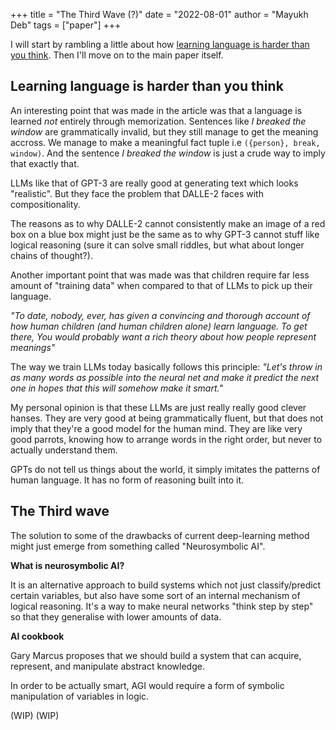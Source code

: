 +++
title = "The Third Wave (?)"
date = "2022-08-01"
author = "Mayukh Deb"
tags = ["paper"]
+++

I will start by rambling a little about how [learning language is harder than you think](https://garymarcus.substack.com/p/learning-language-is-harder-than). Then I'll move on to the main paper itself.

## Learning language is harder than you think

An interesting point that was made in the article was that a language is learned *not* entirely through memorization. Sentences like *I breaked the window* are grammatically invalid, but they still manage to get the meaning accross. We manage to make a meaningful fact tuple i.e `({person}, break, window)`. And the sentence *I breaked the window* is just a crude way to imply that exactly that.

LLMs like that of GPT-3 are really good at generating text which looks "realistic". But they face the problem that DALLE-2 faces with compositionality.

The reasons as to why DALLE-2 cannot consistently make an image of a red box on a blue box might just be the same as to why GPT-3 cannot stuff like logical reasoning (sure it can solve small riddles, but what about longer chains of thought?).

Another important point that was made was that children require far less amount of "training data" when compared to that of LLMs to pick up their language.

*"To date, nobody, ever, has given a convincing and thorough account of how human children (and human children alone) learn language. To get there, You would probably want a rich theory about how people represent meanings"*

The way we train LLMs today basically follows this principle: *"Let's throw in as many words as possible into the neural net and make it predict the next one in hopes that this will somehow make it smart."*

My personal opinion is that these LLMs are just really really good clever hanses. They are very good at being grammatically fluent, but that does not imply that they're a good model for the human mind. They are like very good parrots, knowing how to arrange words in the right order, but never to actually understand them.

GPTs do not tell us things about the world, it simply imitates the patterns of human language. It has no form of reasoning built into it.

## The Third wave

The solution to some of the drawbacks of current deep-learning method might just emerge from something called "Neurosymbolic AI". 

**What is neurosymbolic AI?**

It is an alternative approach to build systems which not just classify/predict certain variables, but also have some sort of an internal mechanism of logical reasoning. It's a way to make neural networks "think step by step" so that they generalise with lower amounts of data.

**AI cookbook**

Gary Marcus proposes that we should build a system that can acquire, represent, and manipulate abstract knowledge.

In order to be actually smart, AGI would require a form of symbolic manipulation of variables in logic.

(WIP)
(WIP)

